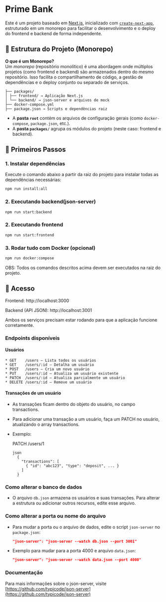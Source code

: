 # Prime Bank

Este é um projeto baseado em [Next.js](https://nextjs.org), inicializado com [`create-next-app`](https://nextjs.org/docs/app/api-reference/cli/create-next-app), estruturado em um monorepo para facilitar o desenvolvimento e o deploy do frontend e backend de forma independente.

## 📁 Estrutura do Projeto (Monorepo)

**O que é um Monorepo?**  
Um _monorepo_ (repositório monolítico) é uma abordagem onde múltiplos projetos (como frontend e backend) são armazenados dentro do mesmo repositório. Isso facilita o compartilhamento de código, a gestão de dependências e o deploy conjunto ou separado de serviços.

```
├── packages/
│ ├── frontend/ → Aplicação Next.js
│ └── backend/ → json-server e arquivos de mock
├── docker-compose.yml
├── package.json → Scripts e dependências raiz
```

- A **pasta `root`** contém os arquivos de configuração gerais (como `docker-compose`, `package.json`, etc.).
- A **pasta `packages/`** agrupa os módulos do projeto (neste caso: frontend e backend).

## 🚀 Primeiros Passos

### 1. Instalar dependências

Execute o comando abaixo a partir da raiz do projeto para instalar todas as dependências necessárias:

```bash
npm run install:all
```

### 2. Executando backend(json-server)
```bash
npm run start:backend
```

### 2. Executando frontend
```bash
npm run start:frontend
```

### 3. Rodar tudo com Docker (opcional)
```bash
npm run docker:compose
```
  OBS: Todos os comandos descritos acima devem ser executados na raiz do projeto. 


## 📁 Acesso
Frontend: http://localhost:3000

Backend (API JSON): http://localhost:3001

Ambos os serviços precisam estar rodando para que a aplicação funcione corretamente.

### Endpoints disponíveis

#### Usuários

    * GET    /users — Lista todos os usuários
    * GET    /users/:id — Detalha um usuário
    * POST   /users — Cria um novo usuário
    * PUT    /users/:id — Atualiza um usuário existente
    * PATCH  /users/:id — Atualiza parcialmente um usuário
    * DELETE /users/:id — Remove um usuário

#### Transações de um usuário

* As transações ficam dentro do objeto do usuário, no campo transactions.
* Para adicionar uma transação a um usuário, faça um PATCH no usuário, atualizando o array transactions.
* Exemplo:

  PATCH /users/1

  ```
  json
    {
      "transactions": [
        { "id": "abc123", "type": "deposit", ... }
      ]
    }
    ```

### Como alterar o banco de dados

* O arquivo `db.json` armazena os usuários e suas transações. Para alterar a estrutura ou adicionar outros recursos, edite esse arquivo.

### Como alterar a porta ou nome do arquivo

* Para mudar a porta ou o arquivo de dados, edite o script `json-server` no `package.json`:

  ```json
  "json-server": "json-server --watch db.json --port 3001"
  ```

* Exemplo para mudar para a porta 4000 e arquivo `data.json`:

  ```json
  "json-server": "json-server --watch data.json --port 4000"
  ```

### Documentação

Para mais informações sobre o json-server, visite [https://github.com/typicode/json-server](https://github.com/typicode/json-server)
